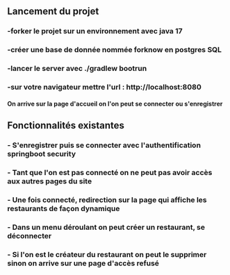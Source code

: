 



## Lancement du projet  ##



### -forker le projet sur un environnement avec java 17 ###
### -créer une base de donnée nommée forknow en postgres SQL ###
### -lancer le server avec ./gradlew bootrun ###
### -sur votre navigateur mettre l'url : http://localhost:8080 ###
#### On arrive sur la page d'accueil on l'on peut se connecter ou s'enregistrer ####

## Fonctionnalités existantes  ##
### - S'enregistrer puis se connecter avec l'authentification springboot security ###
### - Tant que l'on est pas connecté on ne peut pas avoir accès aux autres pages du site ###
### - Une fois connecté, redirection sur la page qui affiche les restaurants de façon dynamique ###
### - Dans un menu déroulant on peut créer un restaurant, se déconnecter  ###
### - Si l'on est le créateur du restaurant on peut le supprimer sinon on arrive sur une page d'accès refusé  ###



